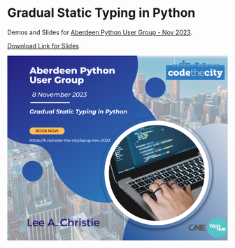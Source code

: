 # Gradual Static Typing in Python

Demos and Slides for [Aberdeen Python User Group - Nov 2023](https://github.com/PythonAberdeen/user_group/tree/master/2023/2023-02).

[Download Link for Slides](https://github.com/leechristie/typing-talk/releases/download/slides/Gradual.Static.Typing.in.Python.pptx)

![Gradual Static Typing in Python](ad.png)
